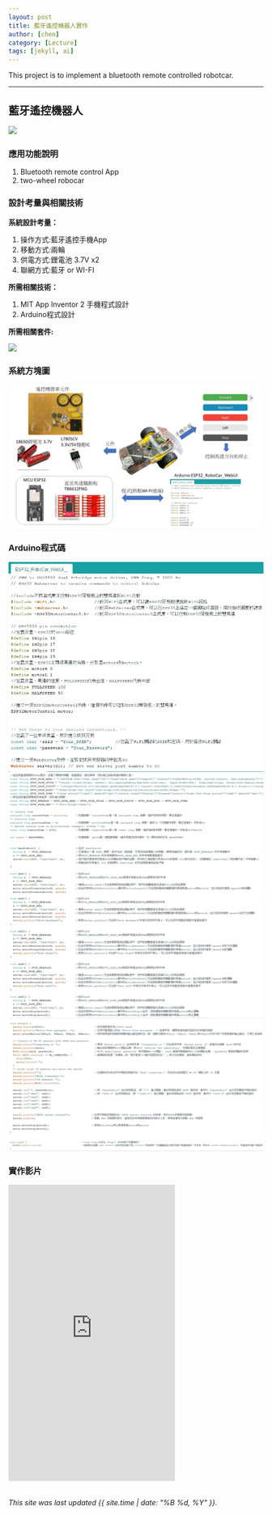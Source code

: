 ```yaml
---
layout: post
title: 藍牙遙控機器人實作
author: [chen]
category: [Lecture]
tags: [jekyll, ai]
---
```


This project is to implement a bluetooth remote controlled robotcar.

---
## 藍牙遙控機器人
![](https://github.com/rkuo2023/MCU-project/blob/main/images/ESP32_RoboCar.jpg?raw=true)


### 應用功能說明
1. Bluetooth remote control App 
2. two-wheel robocar

### 設計考量與相關技術
**系統設計考量：**<br>
1. 操作方式:藍牙遙控手機App
2. 移動方式:兩輪 
3. 供電方式:鋰電池 3.7V x2
4. 聯網方式:藍牙 or WI-FI

**所需相關技術：**
1. MIT App Inventor 2 手機程式設計 
2. Arduino程式設計


**所需相關套件:**

![](https://image.ruten.com.tw/g2/8/d4/16/21440347657238_872.jpg)


### 系統方塊圖
![](https://github.com/hjgyjg123/MCU-project/blob/main/images/%E8%97%8D%E8%8A%BD%E6%A9%9F%E5%99%A8%E4%BA%BA.jpg?raw=true)


### Arduino程式碼
![](https://github.com/hjgyjg123/MCU-project/blob/main/images/WEB%E8%A8%BB%E8%A7%A31.jpg?raw=true)
![](https://github.com/hjgyjg123/MCU-project/blob/main/images/WEB%E8%A8%BB%E8%A7%A32.jpg?raw=true)
![](https://github.com/hjgyjg123/MCU-project/blob/main/images/WEB%E8%A8%BB%E8%A7%A33.jpg?raw=true)
![](https://github.com/hjgyjg123/MCU-project/blob/main/images/WEB%E8%A8%BB%E8%A7%A34.jpg?raw=true)
![](https://github.com/hjgyjg123/MCU-project/blob/main/images/WEB%E8%A8%BB%E8%A7%A35.jpg?raw=true)

### 實作影片
<iframe width="329" height="586" src="https://www.youtube.com/embed/1DGSCxA9pBQ" title="藍芽遙控車" frameborder="0" allow="accelerometer; autoplay; clipboard-write; encrypted-media; gyroscope; picture-in-picture; web-share" allowfullscreen></iframe>

<br>
<br>

*This site was last updated {{ site.time | date: "%B %d, %Y" }}.*


